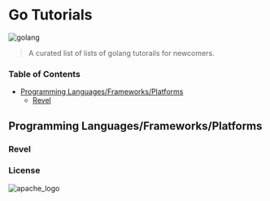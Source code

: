 # Go Tutorials 
![golang](https://user-images.githubusercontent.com/21153996/53680336-2fe48f80-3ceb-11e9-8725-053c861167a2.png)

> A curated list of lists of golang tutorails for newcomers.


### Table of Contents

- [Programming Languages/Frameworks/Platforms](#programming-languagesframeworksplatforms)
  - [Revel](#Revel)

## Programming Languages/Frameworks/Platforms

### Revel


### License

![apache_logo](https://user-images.githubusercontent.com/21153996/53680433-95854b80-3cec-11e9-8028-5521f628225a.jpeg)